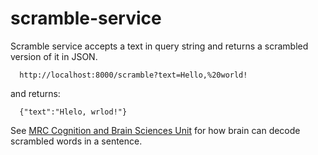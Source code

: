 # scramble-service

Scramble service accepts a text in query string and returns a scrambled version of it in JSON.

```
  http://localhost:8000/scramble?text=Hello,%20world!
```

and returns:

```
  {"text":"Hlelo, wrlod!"}
```

See [MRC Cognition and Brain Sciences Unit](https://www.mrc-cbu.cam.ac.uk/people/matt.davis/cmabridge/) for how brain can decode scrambled words in a sentence.